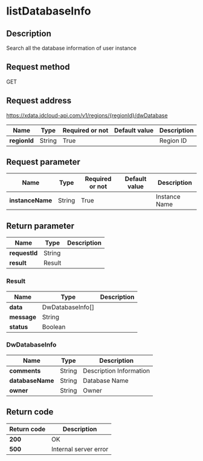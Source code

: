 # listDatabaseInfo


## Description
Search all the database information of user instance

## Request method
GET

## Request address
https://xdata.jdcloud-api.com/v1/regions/{regionId}/dwDatabase

|Name|Type|Required or not|Default value|Description|
|---|---|---|---|---|
|**regionId**|String|True||Region ID|

## Request parameter
|Name|Type|Required or not|Default value|Description|
|---|---|---|---|---|
|**instanceName**|String|True||Instance Name|


## Return parameter
|Name|Type|Description|
|---|---|---|
|**requestId**|String||
|**result**|Result||


### Result
|Name|Type|Description|
|---|---|---|
|**data**|DwDatabaseInfo[]||
|**message**|String||
|**status**|Boolean||
### DwDatabaseInfo
|Name|Type|Description|
|---|---|---|
|**comments**|String|Description  Information|
|**databaseName**|String|Database Name|
|**owner**|String|Owner|

## Return code
|Return code|Description|
|---|---|
|**200**|OK|
|**500**|Internal server error|
